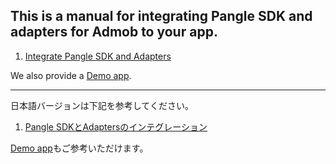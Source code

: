 ## This is a manual for integrating Pangle SDK and adapters for Admob to your app.

1. [Integrate Pangle SDK and Adapters](manual/en.md)

We also provide a [Demo app](AdmobAdapterDemo).

------

日本語バージョンは下記を参考してください。

1. [Pangle SDKとAdaptersのインテグレーション](manual/jp.md)

[Demo app](AdmobAdapterDemo)もご参考いただけます。
